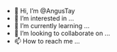 - 👋 Hi, I’m @AngusTay
- 👀 I’m interested in ...
- 🌱 I’m currently learning ...
- 💞️ I’m looking to collaborate on ...
- 📫 How to reach me ...

<!---
AngusTay/AngusTay is a ✨ special ✨ repository because its `README.md` (this file) appears on your GitHub profile.
You can click the Preview link to take a look at your changes.
--->
